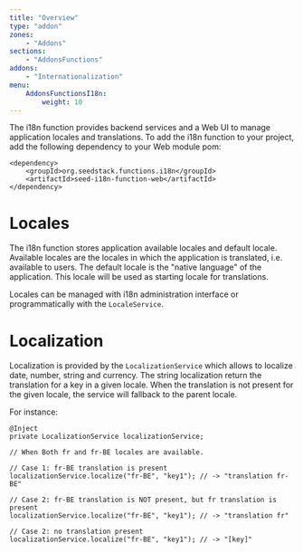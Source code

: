 ```yaml
---
title: "Overview"
type: "addon"
zones:
    - "Addons"
sections:
    - "AddonsFunctions"
addons:
    - "Internationalization"
menu:
    AddonsFunctionsI18n:
        weight: 10
---
```


The i18n function provides backend services and a Web UI to manage application locales and translations. To add the
i18n function to your project, add the following dependency to your Web module pom:

    <dependency>
        <groupId>org.seedstack.functions.i18n</groupId>
        <artifactId>seed-i18n-function-web</artifactId>
    </dependency>

# Locales

The i18n function stores application available locales and default locale. Available locales are the locales in which
the application is translated, i.e. available to users. The default locale is the "native language" of the application.
This locale will be used as starting locale for translations.

Locales can be managed with i18n administration interface or programmatically with the `LocaleService`.

# Localization

Localization is provided by the `LocalizationService` which allows to localize date, number, string and currency.
The string localization return the translation for a key in a given locale. When the translation is not present 
for the given locale, the service will fallback to the parent locale.

For instance:

    @Inject
    private LocalizationService localizationService;

    // When Both fr and fr-BE locales are available.
    
    // Case 1: fr-BE translation is present
    localizationService.localize("fr-BE", "key1"); // -> "translation fr-BE"
    
    // Case 2: fr-BE translation is NOT present, but fr translation is present
    localizationService.localize("fr-BE", "key1"); // -> "translation fr"
    
    // Case 2: no translation present
    localizationService.localize("fr-BE", "key1"); // -> "[key]"













